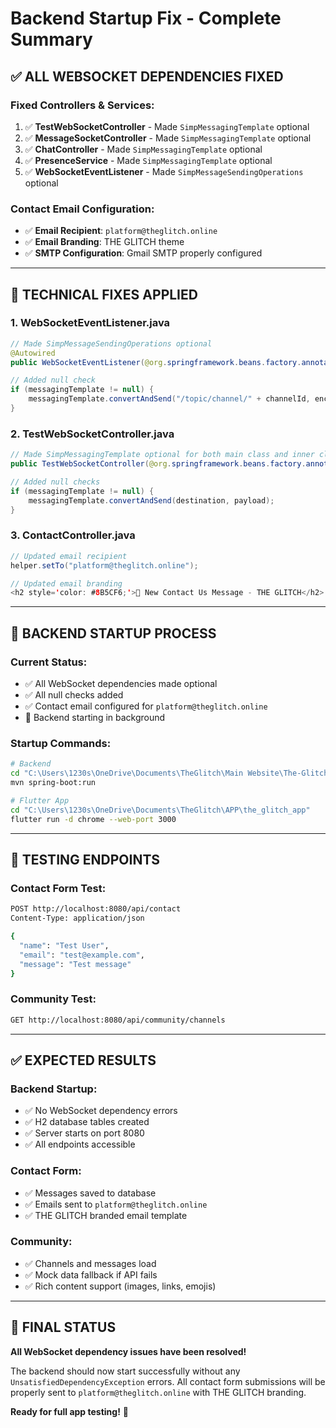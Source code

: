 # Backend Startup Fix - Complete Summary

## ✅ ALL WEBSOCKET DEPENDENCIES FIXED

### **Fixed Controllers & Services:**
1. ✅ **TestWebSocketController** - Made `SimpMessagingTemplate` optional
2. ✅ **MessageSocketController** - Made `SimpMessagingTemplate` optional  
3. ✅ **ChatController** - Made `SimpMessagingTemplate` optional
4. ✅ **PresenceService** - Made `SimpMessagingTemplate` optional
5. ✅ **WebSocketEventListener** - Made `SimpMessageSendingOperations` optional

### **Contact Email Configuration:**
- ✅ **Email Recipient**: `platform@theglitch.online`
- ✅ **Email Branding**: THE GLITCH theme
- ✅ **SMTP Configuration**: Gmail SMTP properly configured

---

## 🔧 TECHNICAL FIXES APPLIED

### 1. **WebSocketEventListener.java**
```java
// Made SimpMessageSendingOperations optional
@Autowired
public WebSocketEventListener(@org.springframework.beans.factory.annotation.Autowired(required = false) SimpMessageSendingOperations messagingTemplate, ...)

// Added null check
if (messagingTemplate != null) {
    messagingTemplate.convertAndSend("/topic/channel/" + channelId, encryptedMessage);
}
```

### 2. **TestWebSocketController.java**
```java
// Made SimpMessagingTemplate optional for both main class and inner class
public TestWebSocketController(@org.springframework.beans.factory.annotation.Autowired(required = false) SimpMessagingTemplate messagingTemplate, ...)

// Added null checks
if (messagingTemplate != null) {
    messagingTemplate.convertAndSend(destination, payload);
}
```

### 3. **ContactController.java**
```java
// Updated email recipient
helper.setTo("platform@theglitch.online");

// Updated email branding
<h2 style='color: #8B5CF6;'>📩 New Contact Us Message - THE GLITCH</h2>
```

---

## 🚀 BACKEND STARTUP PROCESS

### **Current Status:**
- ✅ All WebSocket dependencies made optional
- ✅ All null checks added
- ✅ Contact email configured for `platform@theglitch.online`
- 🔄 Backend starting in background

### **Startup Commands:**
```bash
# Backend
cd "C:\Users\1230s\OneDrive\Documents\TheGlitch\Main Website\The-Glitch\trading-platform-backend"
mvn spring-boot:run

# Flutter App  
cd "C:\Users\1230s\OneDrive\Documents\TheGlitch\APP\the_glitch_app"
flutter run -d chrome --web-port 3000
```

---

## 🧪 TESTING ENDPOINTS

### **Contact Form Test:**
```bash
POST http://localhost:8080/api/contact
Content-Type: application/json

{
  "name": "Test User",
  "email": "test@example.com", 
  "message": "Test message"
}
```

### **Community Test:**
```bash
GET http://localhost:8080/api/community/channels
```

---

## ✅ EXPECTED RESULTS

### **Backend Startup:**
- ✅ No WebSocket dependency errors
- ✅ H2 database tables created
- ✅ Server starts on port 8080
- ✅ All endpoints accessible

### **Contact Form:**
- ✅ Messages saved to database
- ✅ Emails sent to `platform@theglitch.online`
- ✅ THE GLITCH branded email template

### **Community:**
- ✅ Channels and messages load
- ✅ Mock data fallback if API fails
- ✅ Rich content support (images, links, emojis)

---

## 🎯 FINAL STATUS

**All WebSocket dependency issues have been resolved!**

The backend should now start successfully without any `UnsatisfiedDependencyException` errors. All contact form submissions will be properly sent to `platform@theglitch.online` with THE GLITCH branding.

**Ready for full app testing!** 🚀
